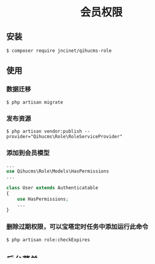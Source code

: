 <h1 align="center">会员权限</h1>

## 安装

```shell
$ composer require jncinet/qihucms-role
```

## 使用

### 数据迁移
```shell
$ php artisan migrate
```

### 发布资源
```shell
$ php artisan vendor:publish --provider="Qihucms\Role\RoleServiceProvider"
```

### 添加到会员模型
```php
...
use Qihucms\Role\Models\HasPermissions
...

class User extends Authenticatable
{
    use HasPermissions;
    ...
}
```

### 删除过期权限，可以宝塔定时任务中添加运行此命令
```shell
$ php artisan role:checkExpires
```

## 后台菜单
+ 规则 `role/roles`
+ 权限 `role/permissions`

## 接口
### 所有可开通的功能
+ 请求方式：GET
+ 请求地址：role/roles
+ 请求参数：
```
{
    "name": "名称", // 可选
    "slug": "标识", // 可选
    "currency_type_id": 1, // 支付货币类型 可选
    "times": 1, // 有效时长 可选
    "unit": "days", // 有效时长单位 可选
    "is_pa": 1, // 是否需要完成个人认证 可选
    "is_co": 0, // 是否需要完成企业认证 可选
}
```
+ 返回值：
```
{
    "data": [
        {
            'id': 1,
            'name': "名称",
            'slug': "标识",
            'desc': "介绍",
            'times': 3,
            'unit': "days",
            'is_qualification_pa': 0,
            'is_qualification_co': 1,
            'price': 1.00,
            'currency_type': {货币详细信息},
        },
        ...
    ],
    "meta": {},
    "links": {},
}
```

### 开通功能
+ 请求方式：POST
+ 请求地址：role/roles
+ 请求参数：{'role_id': 1, // 功能ID}
+ 返回值：
```
{
    "status": "SUCCESS",
    "result" : {
        'user_id': 1, // 会员ID号
        'role_id': 1, // 已开通的功能ID
    }
}
```

### 权限详细说明
+ 请求方式：POST
+ 请求地址：role/roles/{id=功能ID}
+ 返回值：
```
{
    'id': 1,
    'name': "名称",
    'slug': "标识",
    'desc': "介绍",
    'times': 3,
    'unit': "days",
    'is_qualification_pa': 0,
    'is_qualification_co': 1,
    'price': 1.00,
    'currency_type': {货币详细信息},
}
```

## 数据库
### 签约项目表：roles
| Field             | Type      | Length    | AllowNull | Default   | Comment   |
| :----             | :----     | :----     | :----     | :----     | :----     |
| id                | bigint    |           |           |           |           |
| name              | varchar   | 255       |           |           | 签约名称   |
| slug              | varchar   | 255       |           |           | 标识      |
| desc              | varchar   | 255       | Y         | NULL      | 简介      |
| times             | mediumint |           |           | 0         | 有效时长   |
| unit | enum | 'days','weeks','months','year' |        | days      | 单位      |
| is_qualification_pa | tinyint |           |           | 0         | 个人认证？ |
| is_qualification_co | tinyint |           |           | 0         | 企业认证？ |
| currency_type_id  | bigint    |           |           | 0         | 货币类型   |
| price             | decimal   |           |           | 0.00      | 价格      |
| created_at        | timestamp |           | Y         | NULL      | 创建时间   |
| updated_at        | timestamp |           | Y         | NULL      | 更新时间   |

### 功能权限表：permissions
| Field             | Type      | Length    | AllowNull | Default   | Comment   |
| :----             | :----     | :----     | :----     | :----     | :----     |
| id                | bigint    |           |           |           |           |
| name              | varchar   | 255       |           |           | 功能名称   |
| slug              | varchar   | 255       | Y         | NULL      | 标识      |
| amount            | mediumint |           |           | 0         | 数量限制   |
| created_at        | timestamp |           | Y         | NULL      | 创建时间   |
| updated_at        | timestamp |           | Y         | NULL      | 更新时间   |

### 签约项目后拥有功能权限表：role_permissions
| Field             | Type      | Length    | AllowNull | Default   | Comment   |
| :----             | :----     | :----     | :----     | :----     | :----     |
| id                | bigint    |           |           |           |           |
| permission_id     | bigint    |           |           |           | 功能权限ID |
| role_id           | bigint    |           |           |           | 签约项目ID |
| created_at        | timestamp |           | Y         | NULL      | 创建时间   |
| updated_at        | timestamp |           | Y         | NULL      | 更新时间   |

### 会员己经签约的项目表：role_users
| Field             | Type      | Length    | AllowNull | Default   | Comment   |
| :----             | :----     | :----     | :----     | :----     | :----     |
| id                | bigint    |           |           |           |           |
| user_id           | bigint    |           |           |           | 会员ID    |
| role_id           | bigint    |           |           |           | 签约项目ID |
| expires           | timestamp |           | Y         | NULL      | 到期时间   |
| created_at        | timestamp |           | Y         | NULL      | 创建时间   |
| updated_at        | timestamp |           | Y         | NULL      | 更新时间   |

### 会员已经拥有的功能权限表：user_permissions
| Field             | Type      | Length    | AllowNull | Default   | Comment   |
| :----             | :----     | :----     | :----     | :----     | :----     |
| id                | bigint    |           |           |           |           |
| user_id           | bigint    |           |           |           | 会员ID    |
| permission_id     | bigint    |           |           |           | 功能权限ID |
| expires           | timestamp |           | Y         | NULL      | 到期时间   |
| created_at        | timestamp |           | Y         | NULL      | 创建时间   |
| updated_at        | timestamp |           | Y         | NULL      | 更新时间   |
